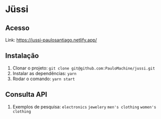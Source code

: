# Jüssi

## Acesso
Link: https://jussi-paulosantiago.netlify.app/

## Instalação
1. Clonar o projeto: `git clone git@github.com:PauloMachine/jussi.git`
2. Instalar as dependências: `yarn`
3. Rodar o comando: `yarn start`

## Consulta API
1. Exemplos de pesquisa: `electronics` `jewelery` `men's clothing` `women's clothing`
